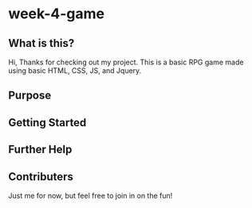 # week-4-game

## What is this?

Hi, Thanks for checking out my project. This is a basic RPG game made using basic HTML, CSS, JS, and Jquery.

## Purpose

## Getting Started

## Further Help

## Contributers

Just me for now, but feel free to join in on the fun! 
